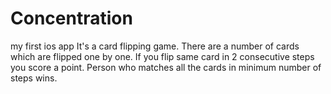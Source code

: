 # Concentration
my first ios app
It's a card flipping game. 
There are a number of cards which are flipped one by one.
If you flip same card in 2 consecutive steps you score a point.
Person who matches all the cards in minimum number of steps wins.
